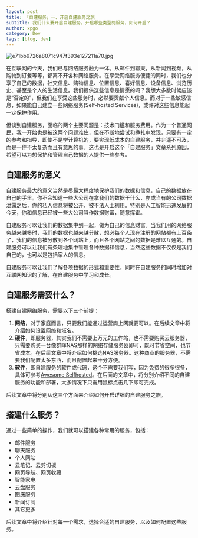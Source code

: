 ```yaml
---
layout: post
title: 「自建服务」一、开启自建服务之旅
subtitle: 我们什么要开启自建服务，开启哪些类型的服务，如何开启？
author: xpgo
category: Dev
tags: [blog, dev]
---
```


![e71bb9726a8071c947f393e127211a70.jpg](https://ngrok.xscale.cn:8097/images/2019/07/18/e71bb9726a8071c947f393e127211a70.jpg)

在互联网的今天，我们已与网络服务融为一体。从邮件到聊天，从新闻到视频，从购物到订餐等等，都离不开各种网络服务。在享受网络服务便捷的同时，我们也分享了自己的数据，社交信息、购物信息、位置信息、喜好信息、设备信息、浏览历史、甚至是个人的生活信息。我们提供这些信息是情愿的吗？我想大多数时候应该是“否定的”，但我们在享受这些服务时，必然要贡献个人信息。而对于一些敏感信息，如果能自己建立一些网络服务(Self-hosted Services)，或许对这些信息能起一定保护作用。

但谈到自建服务，面临的两个主要问题是：技术门槛和服务费用。作为一个普通网民，我一开始也是被这两个问题难住，但在不断地尝试和挣扎中发现，只要有一定的参考和指导，即使不是学计算机的，要实现低成本的自建服务，并非遥不可及，而是一件不太复杂而且有意思的事。这也是开启这个「自建服务」文章系列原因，希望可以为想保护和管理自己数据的人提供一些参考。

## 自建服务的意义

自建服务最大的意义当然是尽最大程度地保护我们的数据和信息，自己的数据放在自己的手里。你不会知道一些大公司在拿我们的数据干什么，亦或当有的公司数据泄露之后，你的私人信息将被公开，被不法人士利用。特别是人工智能迅速发展的今天，你和信息已经被一些大公司当作数据财富，随意挥霍。

自建服务可以让我们的数据集中到一起，做为自己的信息财富。当我们用的网络服务越来越多时，我们的数据也越来越分散，想必每个人现在注册的网站都有上百条了，我们的信息被分散到各个网站上，而且各个网站之间的数据是难以互通的。自建服务可以让我们有条理地集中管理各种数据和信息，当然这些数据不仅仅是我们自己的，也可以是包括家人的信息。

自建服务可以让我们了解各项数据的形式和重要性，同时在自建服务的同时增加对互联网知识的了解，在自建服务中学习和成长。

## 自建服务需要什么？

搭建自建网络服务，需要以下三个前提：

1. **网络**，对于家庭而言，只要我们能通过运营商上网就要可以。在后续文章中将介绍如何设置网络和域名。
2. **硬件**，即服务器，其实我们不需要上万元的工作站，也不需要购买云服务器，只需要购买一台像群晖NAS那样的网络存储服务器即可，既可节省空间，也节省成本。在后续文章中将介绍如何挑选NAS服务器。这种商业的服务器，不需要我们配置太多东西，而且配置起来十分方便。
3. **软件**，即自建服务的软件或代码，这个不需要我们写，因为免费的很多很多，具体可参考[Awesome Selfhosted](https://github.com/Kickball/awesome-selfhosted)。在后面的文章中，将分别介绍不同的自建服务的功能和部署，大多情况下只需用鼠标点击几下即可完成。

后续文章中将分别从这三个方面来介绍如何开启详细的自建服务之旅。

## 搭建什么服务？

通过一些简单的操作，我们就可以搭建各种常用的服务，包括：

- 邮件服务
- 聊天服务
- 个人网站
- 云笔记、云剪切板
- 网页导航、网页收藏
- 智能家电
- 云盘服务
- 图床服务
- 新闻订阅
- 其它更多

后续文章中将介绍针对每一个需求，选择合适的自建服务，以及如何配置这些服务。



